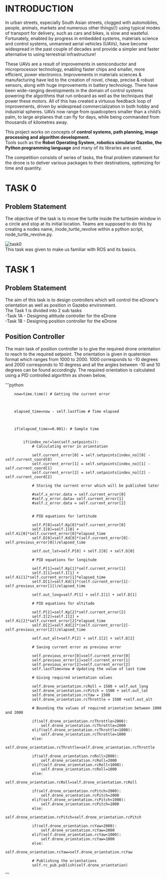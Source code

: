 # INTRODUCTION
In urban streets, especially South Asian streets, clogged with automobiles, people, animals, markets and numerous other things(!) using typical modes of transport for delivery, such as cars and bikes, is slow and wasteful. Fortunately, enabled by progress in embedded systems, materials science and control systems, unmanned aerial vehicles (UAVs), have become widespread in the past couple of decades and provide a simpler and faster alternative to using terrestrial infrastructure!<br>

These UAVs are a result of improvements in semiconductor and microprocessor technology, enabling faster chips and smaller, more efficient, power electronics. Improvements in materials sciences & manufacturing have led to the creation of novel, cheap, precise & robust sensors, along with huge improvements in battery technology. There have been wide-ranging developments in the domain of control systems powering the algorithms that run onboard as well as the techniques that power these motors. All of this has created a virtuous feedback loop of improvements, driven by widespread commercialization in both hobby and industrial spheres. UAVs now range from quadcopters smaller than a child’s palm, to large airplanes that can fly for days, while being commanded from thousands of kilometres away.<br>

This project works on concepts of <b>control systems, path planning, image processing and algorithm development.</b><br>
Tools such as the <b>Robot Operating System, robotics simulator Gazebo, the Python programming language</b> and many of its libraries are used.<br>

The competition consists of series of tasks, the final problem statement for the drone is to deliver various packages to their destinations, optimizing for time and quantity.<br>

# TASK 0
## Problem Statement
The objective of the task is to move the turtle inside the turtlesim window in a circle and stop at its initial location.
Teams are supposed to do this by creating a nodes name, /node_turtle_revolve within a python script, node_turtle_revolve.py.<br>

![task0](https://github.com/AshishChouhan85/VITARANA-DRONE/blob/main/scripts/Task_0_VD_0614/VD_0614.png)<br>
This task was given to make us familiar with ROS and its basics.<br>

# TASK 1
## Problem Statement
The aim of this task is to design controllers which will control the eDrone's orientation as well as position in Gazebo environment.<br>
The Task 1 is divided into 2 sub tasks<br>
-Task 1A - Designing attitude controller for the eDrone<br>
-Task 1B - Designing position controller for the eDrone<br>

## Position Controller
The main task of position controller is to give the required drone orientation to reach to the required setpoint. The orientation is given in quaternion format which ranges from 1000 to 2000. 1000 corresponds to -10 degrees and 2000 corresponds to 10 degress and all the angles between -10 and 10 degrees can be found accordingly. The required orientation is calculated using a PID controlled algorithm as shown below,<br>

'''python

        now=time.time() # Getting the current error

        

        elapsed_time=now - self.lastTime # Time elapsed 
        
        
        
        if(elapsed_time>=0.001): # Sample time
            

            if(index_no!=len(self.setpoints)):
                # Calculating error in orientation
                
                self.current_error[0] = self.setpoints[index_no][0] - self.current_coord[0]
                self.current_error[1] = self.setpoints[index_no][1] - self.current_coord[1]
                self.current_error[2] = self.setpoints[index_no][2] - self.current_coord[2]
            
                # Storing the current error which will be published later

                #self.x_error.data = self.current_error[0]
                #self.y_error.data= self.current_error[1]
                #self.z_error.data = self.current_error[2]
            
              
                # PID equations for lattitude 
              
                self.P[0]=self.Kp[0]*self.current_error[0]
                self.I[0]=self.I[0] + self.Ki[0]*self.current_error[0]*elapsed_time
                self.D[0]=self.Kd[0]*(self.current_error[0]-self.previous_error[0])/elapsed_time
            
                self.out_lat=self.P[0] + self.I[0] + self.D[0]

                # PID equations for longitude 
              
                self.P[1]=self.Kp[1]*self.current_error[1]
                self.I[1]=self.I[1] + self.Ki[1]*self.current_error[1]*elapsed_time
                self.D[1]=self.Kd[1]*(self.current_error[1]-self.previous_error[1])/elapsed_time
            
                self.out_long=self.P[1] + self.I[1] + self.D[1]

                # PID equations for altitude 
              
                self.P[2]=self.Kp[2]*self.current_error[2]
                self.I[2]=self.I[2] + self.Ki[2]*self.current_error[2]*elapsed_time
                self.D[2]=self.Kd[2]*(self.current_error[2]-self.previous_error[2])/elapsed_time
            
                self.out_alt=self.P[2] + self.I[2] + self.D[2]

                # Saving current error as previous error
            
                self.previous_error[0]=self.current_error[0]  
                self.previous_error[1]=self.current_error[1]
                self.previous_error[2]=self.current_error[2]
                self.lastTime=now # Updating the value of last time

                # Giving required orientation values 
                                
                self.drone_orientation.rcRoll = 1500 + self.out_long
                self.drone_orientation.rcPitch = 1500 + self.out_lat
                self.drone_orientation.rcYaw = 1500
                self.drone_orientation.rcThrottle = 1500 +self.out_alt

                # Bounding the values of required orientation between 1000 and 2000

                if(self.drone_orientation.rcThrottle>2000):
                    self.drone_orientation.rcThrottle=2000
                elif(self.drone_orientation.rcThrottle<1000):
                    self.drone_orientation.rcThrottle=1000
                else:
                    self.drone_orientation.rcThrottle=self.drone_orientation.rcThrottle

                if(self.drone_orientation.rcRoll>2000):
                    self.drone_orientation.rcRoll=2000
                elif(self.drone_orientation.rcRoll<1000):
                    self.drone_orientation.rcRoll=1000
                else:
                    self.drone_orientation.rcRoll=self.drone_orientation.rcRoll

                if(self.drone_orientation.rcPitch>2000):
                    self.drone_orientation.rcPitch=2000
                elif(self.drone_orientation.rcPitch<1000):
                    self.drone_orientation.rcPitch=1000
                else:
                    self.drone_orientation.rcPitch=self.drone_orientation.rcPitch

                if(self.drone_orientation.rcYaw>2000):
                    self.drone_orientation.rcYaw=2000
                elif(self.drone_orientation.rcYaw<1000):
                    self.drone_orientation.rcYaw=1000
                else:
                    self.drone_orientation.rcYaw=self.drone_orientation.rcYaw

                # Publishing the orientations
                self.rc_pub.publish(self.drone_orientation)
'''               
 

